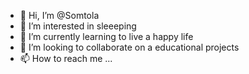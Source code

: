 - 👋 Hi, I’m @Somtola
- 👀 I’m interested in sleeeping
- 🌱 I’m currently learning to live a happy life
- 💞️ I’m looking to collaborate on a educational projects 
- 📫 How to reach me ...

<!---
Somtola/Somtola is a ✨ special ✨ repository because its `README.md` (this file) appears on your GitHub profile.
You can click the Preview link to take a look at your changes.
--->
